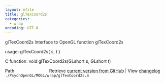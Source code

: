 ```yaml
---
layout: mfile
title: glTexCoord2s
categories:
  - wrap
encoding: UTF-8
---
```


glTexCoord2s  Interface to OpenGL function glTexCoord2s

usage:  glTexCoord2s\( s, t \)

C function:  void glTexCoord2s\(GLshort s, GLshort t\)


<div class="code_header" style="text-align:right;">
  <span style="float:left;">Path&nbsp;&nbsp;</span> <span class="counter">Retrieve <a href=
  "https://raw.github.com/Psychtoolbox-3/Psychtoolbox-3/beta/./PsychOpenGL/MOGL/wrap/glTexCoord2s.m">current version from GitHub</a> | View <a href=
  "https://github.com/Psychtoolbox-3/Psychtoolbox-3/commits/beta/./PsychOpenGL/MOGL/wrap/glTexCoord2s.m">changelog</a></span>
</div>
<div class="code">
  <code>./PsychOpenGL/MOGL/wrap/glTexCoord2s.m</code>
</div>
